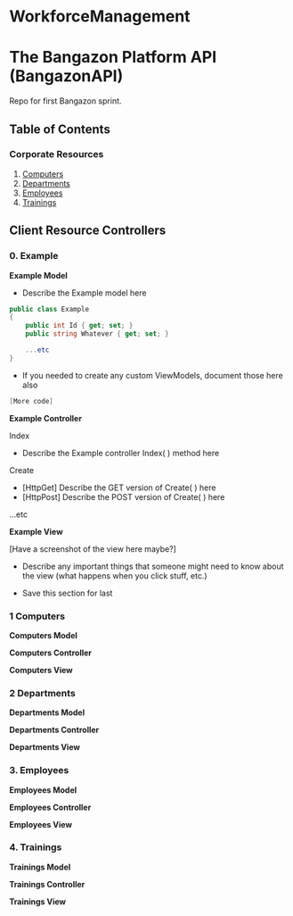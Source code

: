 # WorkforceManagement

# The Bangazon Platform API (BangazonAPI)
Repo for first Bangazon sprint.

## Table of Contents

### Corporate Resources
1. [Computers](#computers)
1. [Departments](#2-departments)
1. [Employees](#3.-employees)
1. [Trainings](#trainings)

## Client Resource Controllers

### 0. Example

**Example Model**

- Describe the Example model here
```c#
public class Example
{
	public int Id { get; set; }
	public string Whatever { get; set; }

	...etc
}
```
- If you needed to create any custom ViewModels, document those here also
```c#
[More code]
```

**Example Controller**

Index
- Describe the Example controller Index( ) method here

Create
- [HttpGet] Describe the GET version of Create( ) here
- [HttpPost] Describe the POST version of Create( ) here

...etc

**Example View**

[Have a screenshot of the view here maybe?]

- Describe any important things that someone might need to know about the view (what happens when you click stuff, etc.)

- Save this section for last

### 1 Computers

**Computers Model**

**Computers Controller**

**Computers View**

### 2 Departments

**Departments Model**

**Departments Controller**

**Departments View**

### 3. Employees

**Employees Model**

**Employees Controller**

**Employees View**

### 4. Trainings

**Trainings Model**

**Trainings Controller**

**Trainings View**

